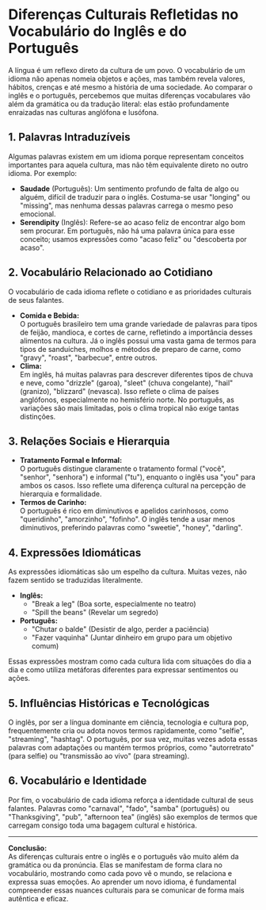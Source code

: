
# Diferenças Culturais Refletidas no Vocabulário do Inglês e do Português

A língua é um reflexo direto da cultura de um povo. O vocabulário de um idioma não apenas nomeia objetos e ações, mas também revela valores, hábitos, crenças e até mesmo a história de uma sociedade. Ao comparar o inglês e o português, percebemos que muitas diferenças vocabulares vão além da gramática ou da tradução literal: elas estão profundamente enraizadas nas culturas anglófona e lusófona.

## 1. Palavras Intraduzíveis

Algumas palavras existem em um idioma porque representam conceitos importantes para aquela cultura, mas não têm equivalente direto no outro idioma. Por exemplo:

- **Saudade** (Português): Um sentimento profundo de falta de algo ou alguém, difícil de traduzir para o inglês. Costuma-se usar "longing" ou "missing", mas nenhuma dessas palavras carrega o mesmo peso emocional.
- **Serendipity** (Inglês): Refere-se ao acaso feliz de encontrar algo bom sem procurar. Em português, não há uma palavra única para esse conceito; usamos expressões como "acaso feliz" ou "descoberta por acaso".

## 2. Vocabulário Relacionado ao Cotidiano

O vocabulário de cada idioma reflete o cotidiano e as prioridades culturais de seus falantes.

- **Comida e Bebida:**  
  O português brasileiro tem uma grande variedade de palavras para tipos de feijão, mandioca, e cortes de carne, refletindo a importância desses alimentos na cultura. Já o inglês possui uma vasta gama de termos para tipos de sanduíches, molhos e métodos de preparo de carne, como "gravy", "roast", "barbecue", entre outros.
- **Clima:**  
  Em inglês, há muitas palavras para descrever diferentes tipos de chuva e neve, como "drizzle" (garoa), "sleet" (chuva congelante), "hail" (granizo), "blizzard" (nevasca). Isso reflete o clima de países anglófonos, especialmente no hemisfério norte. No português, as variações são mais limitadas, pois o clima tropical não exige tantas distinções.

## 3. Relações Sociais e Hierarquia

- **Tratamento Formal e Informal:**  
  O português distingue claramente o tratamento formal ("você", "senhor", "senhora") e informal ("tu"), enquanto o inglês usa "you" para ambos os casos. Isso reflete uma diferença cultural na percepção de hierarquia e formalidade.
- **Termos de Carinho:**  
  O português é rico em diminutivos e apelidos carinhosos, como "queridinho", "amorzinho", "fofinho". O inglês tende a usar menos diminutivos, preferindo palavras como "sweetie", "honey", "darling".

## 4. Expressões Idiomáticas

As expressões idiomáticas são um espelho da cultura. Muitas vezes, não fazem sentido se traduzidas literalmente.

- **Inglês:**  
  - "Break a leg" (Boa sorte, especialmente no teatro)
  - "Spill the beans" (Revelar um segredo)
- **Português:**  
  - "Chutar o balde" (Desistir de algo, perder a paciência)
  - "Fazer vaquinha" (Juntar dinheiro em grupo para um objetivo comum)

Essas expressões mostram como cada cultura lida com situações do dia a dia e como utiliza metáforas diferentes para expressar sentimentos ou ações.

## 5. Influências Históricas e Tecnológicas

O inglês, por ser a língua dominante em ciência, tecnologia e cultura pop, frequentemente cria ou adota novos termos rapidamente, como "selfie", "streaming", "hashtag". O português, por sua vez, muitas vezes adota essas palavras com adaptações ou mantém termos próprios, como "autorretrato" (para selfie) ou "transmissão ao vivo" (para streaming).

## 6. Vocabulário e Identidade

Por fim, o vocabulário de cada idioma reforça a identidade cultural de seus falantes. Palavras como "carnaval", "fado", "samba" (português) ou "Thanksgiving", "pub", "afternoon tea" (inglês) são exemplos de termos que carregam consigo toda uma bagagem cultural e histórica.

---

**Conclusão:**  
As diferenças culturais entre o inglês e o português vão muito além da gramática ou da pronúncia. Elas se manifestam de forma clara no vocabulário, mostrando como cada povo vê o mundo, se relaciona e expressa suas emoções. Ao aprender um novo idioma, é fundamental compreender essas nuances culturais para se comunicar de forma mais autêntica e eficaz.
```
